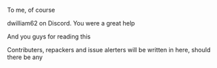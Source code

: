 To me, of course

dwilliam62 on Discord. You were a great help

And you guys for reading this

Contributers, repackers and issue alerters will be written in here, should there be any
